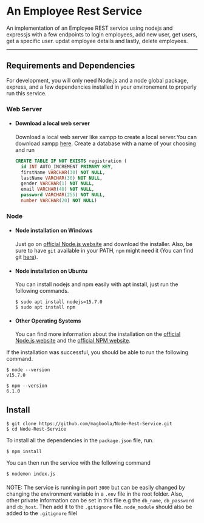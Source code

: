 # An Employee Rest Service

An implementation of an Employee REST service using nodejs and expressjs with a few endpoints to login employees, add new user, get users, get a specific user. updat employee details and lastly, delete employees. 

---
## Requirements and Dependencies

For development, you will only need Node.js and a node global package, express, and a few dependencies installed in your environement to properly run this service.

### Web Server
- #### Download a local web server
  
  Download a local web server like xampp to create a local server.You can download xampp [here](https://www.apachefriends.org/download.html).
   Create a database with a name of your choosing and run
  
  ``` sql
  CREATE TABLE IF NOT EXISTS registration (
    id INT AUTO_INCREMENT PRIMARY KEY,
    firstName VARCHAR(30) NOT NULL,
    lastName VARCHAR(30) NOT NULL,
    gender VARCHAR(1) NOT NULL,
    email VARCHAR(40) NOT NULL,
    password VARCHAR(255) NOT NULL,
    number VARCHAR(20) NOT NULL) 


### Node
- #### Node installation on Windows

  Just go on [official Node.js website](https://nodejs.org/) and download the installer.
Also, be sure to have `git` available in your PATH, `npm` might need it (You can find git [here](https://git-scm.com/)).

- #### Node installation on Ubuntu

  You can install nodejs and npm easily with apt install, just run the following commands.

      $ sudo apt install nodejs=15.7.0
      $ sudo apt install npm

- #### Other Operating Systems
  You can find more information about the installation on the [official Node.js website](https://nodejs.org/) and the [official NPM website](https://npmjs.org/).

If the installation was successful, you should be able to run the following command.

    $ node --version
    v15.7.0

    $ npm --version
    6.1.0

## Install

    $ git clone https://github.com/magboola/Node-Rest-Service.git
    $ cd Node-Rest-Service
    
To install all the dependencies in the `package.json` file, run.
    
    $ npm install

You can then run the service with the following command 
    
    $ nodemon index.js
####    
NOTE: The service is running in port `3000` but can be easily changed by changing the environment variable in a `.env` file in the root folder. Also, other private information can be set in this file e.g the `db_name`, `db_password` and `db_host`. Then add it to the `.gitignore` file. `node_module` should also be added to the `.gitignore` filel
